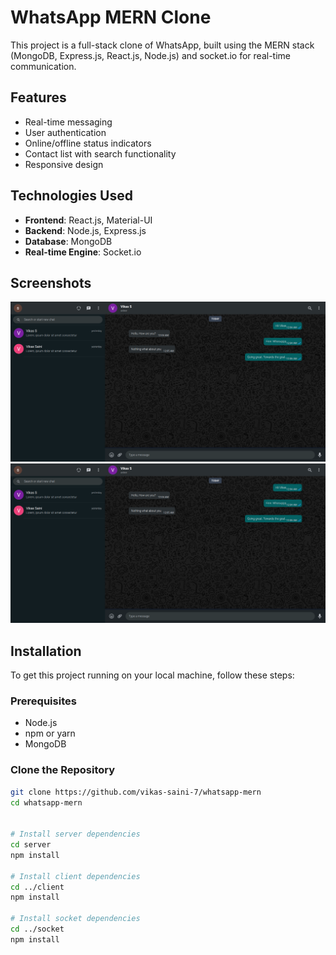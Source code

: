 # WhatsApp MERN Clone

This project is a full-stack clone of WhatsApp, built using the MERN stack (MongoDB, Express.js, React.js, Node.js) and socket.io for real-time communication.

## Features

- Real-time messaging
- User authentication
- Online/offline status indicators
- Contact list with search functionality
- Responsive design

## Technologies Used

- **Frontend**: React.js, Material-UI
- **Backend**: Node.js, Express.js
- **Database**: MongoDB
- **Real-time Engine**: Socket.io

## Screenshots

![Cover image 1](https://github.com/vikas-saini-7/whatsapp-mern/blob/master/client/public/images/covers/cover-1.png)
![Cover Image 2](https://github.com/vikas-saini-7/whatsapp-mern/blob/master/client/public/images/covers/cover-2.png)

## Installation

To get this project running on your local machine, follow these steps:

### Prerequisites

- Node.js
- npm or yarn
- MongoDB

### Clone the Repository

```bash
git clone https://github.com/vikas-saini-7/whatsapp-mern
cd whatsapp-mern


# Install server dependencies
cd server
npm install

# Install client dependencies
cd ../client
npm install

# Install socket dependencies
cd ../socket
npm install
